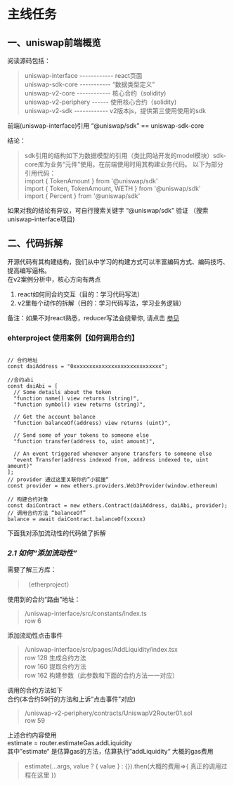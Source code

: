  # 主线任务

 ## 一、uniswap前端概览
阅读源码包括：
> uniswap-interface   ------------ react页面  
uniswap-sdk-core     ----------- “数据类型定义”  
uniswap-v2-core       ------------ 核心合约（solidity)  
uniswap-v2-periphery  ------ 使用核心合约（solidity)    
uniswap-v2-sdk       ------------  v2版本js，提供第三使用使用的sdk

前端(uniswap-interface)引用 “@uniswap/sdk” ==  uniswap-sdk-core

结论：  
> sdk引用的结构如下为数据模型的引用（类比网站开发的model模块）sdk-core库为业务“元件”使用。在前端使用时用其构建业务代码。 
> 以下为部分引用代码：   
>    import { TokenAmount } from '@uniswap/sdk'  
>	import { Token, TokenAmount, WETH } from '@uniswap/sdk'  
>	import { Percent } from '@uniswap/sdk'  

如果对我的结论有异议，可自行搜索关键字 “@uniswap/sdk” 验证  （搜索uniswap-interface项目)


## 二、代码拆解
开源代码有其构建结构，我们从中学习的构建方式可以丰富编码方式、编码技巧、提高编写逼格。  
在v2案例分析中，核心方向有两点
1. react如何同合约交互（目的：学习代码写法）
2. v2里每个动作的拆解（目的：学习代码写法，学习业务逻辑）

备注：如果不对react熟悉，reducer写法会绕晕你, 请点击 [参见](https://github.com/rebase-network/Dapp-Learning/blob/main/defi/Uniswap-V2/Interface/minimap.md)

### ehterproject 使用案例【如何调用合约】
~~~

// 合约地址
const daiAddress = "0xxxxxxxxxxxxxxxxxxxxxxxxxxxx";

//合约abi
const daiAbi = [
  // Some details about the token
  "function name() view returns (string)",
  "function symbol() view returns (string)",

  // Get the account balance
  "function balanceOf(address) view returns (uint)",

  // Send some of your tokens to someone else
  "function transfer(address to, uint amount)",

  // An event triggered whenever anyone transfers to someone else
  "event Transfer(address indexed from, address indexed to, uint amount)"
];
// provider 通过这里关联你的”小狐狸“
const provider = new ethers.providers.Web3Provider(window.ethereum)

// 构建合约对象
const daiContract = new ethers.Contract(daiAddress, daiAbi, provider);
// 调用合约方法 “balanceOf”
balance = await daiContract.balanceOf(xxxxx)
~~~


下面我对添加流动性的代码做了拆解

### ***2.1 如何“添加流动性”***
需要了解三方库：
>（etherproject）

使用到的合约“路由”地址：
> /uniswap-interface/src/constants/index.ts  
> row 6

 添加流动性点击事件  
> /uniswap-interface/src/pages/AddLiquidity/index.tsx  
> row 128 生成合约方法  
> row 160 提取合约方法  
> row 162 构建参数（此参数和下面的合约方法一一对应） 

调用的合约方法如下  
合约(本合约59行的方法和上诉“点击事件”对应)  
> /uniswap-v2-periphery/contracts/UniswapV2Router01.sol  
> row 59


上述合约内容使用   
estimate = router.estimateGas.addLiquidity  
其中”estimate“ 是估算gas的方法，估算执行”addLiquidity“ 大概的gas费用  
> estimate(...args, value ? { value } : {}).then(大概的费用=>{ 真正的调用过程在这里 })

